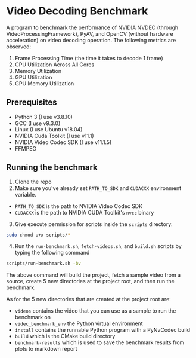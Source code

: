 # Video Decoding Benchmark
A program to benchmark the performance of NVIDIA NVDEC (through VideoProcessingFramework), PyAV, and OpenCV (without hardware acceleration) on video decoding operation. The following metrics are observed:
1. Frame Processing Time (the time it takes to decode 1 frame)
2. CPU Utilization Across All Cores
3. Memory Utilization
4. GPU Utilization
5. GPU Memory Utilization

## Prerequisites
- Python 3 (I use v3.8.10)
- GCC (I use v9.3.0)
- Linux (I use Ubuntu v18.04)
- NVIDIA Cuda Toolkit (I use v11.1)
- NVIDIA Video Codec SDK (I use v11.1.5)
- FFMPEG

## Running the benchmark
1. Clone the repo
2. Make sure you've already set `PATH_TO_SDK` and `CUDACXX` environment variable.
  - `PATH_TO_SDK` is the path to NVIDIA Video Codec SDK
  - `CUDACXX` is the path to NVIDIA CUDA Toolkit's `nvcc` binary
3. Give execute permission for scripts inside the `scripts` directory:
```bash
sudo chmod u+x scripts/*
```
4. Run the `run-benchmark.sh`, `fetch-videos.sh`, and `build.sh` scripts by typing the following command
```bash
scripts/run-benchmark.sh -bv
```
The above command will build the project, fetch a sample video from a source, create 5 new directories at the project root, and then run the benchmark.

As for the 5 new directories that are created at the project root are:
  - `videos` contains the video that you can use as a sample to run the benchmark on
  - `videc_benchmark_env` the Python virtual environment
  - `install` contains the runnable Python program with a PyNvCodec build
  - `build` which is the CMake build directory
  - `benchmark-results` which is used to save the benchmark results from plots to markdown report
  